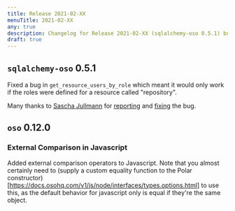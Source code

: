 ```yaml
---
title: Release 2021-02-XX
menuTitle: 2021-02-XX
any: true
description: Changelog for Release 2021-02-XX (sqlalchemy-oso 0.5.1) bug fixes.
draft: true
---
```


## `sqlalchemy-oso` 0.5.1

Fixed a bug in `get_resource_users_by_role` which meant it would only work
if the roles were defined for a resource called "repository".

Many thanks to [Sascha Jullmann](https://github.com/saschajullmann) for
[reporting](https://github.com/osohq/oso/issues/740) and
[fixing](https://github.com/osohq/oso/pull/745) the bug.



## `oso` 0.12.0

### External Comparison in Javascript

Added external comparison operators to Javascript.  Note that you almost
certainly need to (supply a custom equality function to the Polar constructor)[https://docs.osohq.com/v1/js/node/interfaces/types.options.html]
to use this, as the default
behavior for javascript only is equal if they're the same object.
